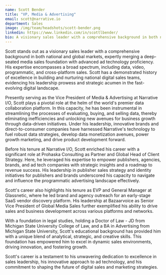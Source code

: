 ```yaml
---
name: Scott Bender
title: "VP, Media & Advertising"
email: scott@narrative.io
department: Sales
image: /img/team/headshots/scott-bender.png
linkedin: https://www.linkedin.com/in/scottlbender/
bio: A visionary sales leader with a comprehensive background in both national and global markets
---
```

Scott stands out as a visionary sales leader with a comprehensive background in both national and global markets, expertly merging a deep-seated media sales foundation with advanced ad technology proficiency. His expertise encompasses a broad spectrum, including data, video, programmatic, and cross-platform sales. Scott has a demonstrated history of excellence in building and nurturing national digital sales teams, evidencing his leadership prowess and strategic acumen in the fast-evolving digital landscape.

Presently serving as the Vice President of Media & Advertising at Narrative I/O, Scott plays a pivotal role at the helm of the world's premier data collaboration platform. In this capacity, he has been instrumental in streamlining the processes of evaluating, buying, and selling data, thereby eliminating inefficiencies and unlocking new avenues for business growth through data-driven initiatives. Under his leadership, innovative brands and direct-to-consumer companies have harnessed Narrative's technology to fuel robust data strategies, develop data monetization avenues, power growth marketing, and drive product development forward.

Before his tenure at Narrative I/O, Scott enriched his career with a significant role at Prohaska Consulting as Partner and Global Head of Client Strategy. Here, he leveraged his expertise to empower publishers, agencies, brands, and ad tech companies with strategic insights and a roadmap to revenue success. His leadership in publisher sales strategy and identity initiatives for publishers and brands underscored his capacity to navigate and influence the programmatic advertising landscape effectively.

Scott's career also highlights his tenure as EVP and General Manager at Glassnetic, where he led brand and agency outreach for an early-stage SaaS vendor discovery platform. His leadership at Bazaarvoice as Senior Vice President of Global Media Sales further exemplified his ability to drive sales and business development across various platforms and networks.

With a foundation in legal studies, holding a Doctor of Law - JD from Michigan State University College of Law, and a BA in Advertising from Michigan State University, Scott's educational background has provided him with a unique blend of analytical, strategic, and creative skills. This foundation has empowered him to excel in dynamic sales environments, driving innovation, and fostering growth.

Scott's career is a testament to his unwavering dedication to excellence in sales leadership, his innovative approach to ad technology, and his commitment to shaping the future of digital sales and marketing strategies.